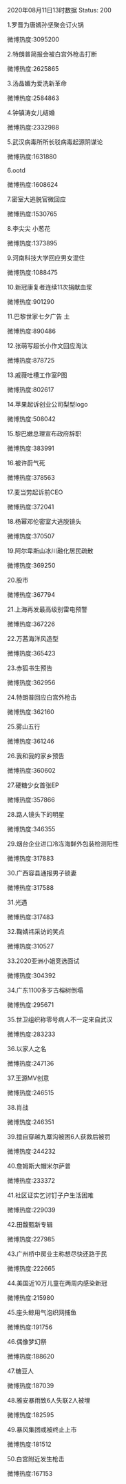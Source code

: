 2020年08月11日13时数据
Status: 200

1.罗晋为唐嫣孙坚聚会订火锅

微博热度:3095200

2.特朗普简报会被白宫外枪击打断

微博热度:2625865

3.汤晶媚为爱洗新革命

微博热度:2584863

4.钟镇涛女儿结婚

微博热度:2332988

5.武汉病毒所所长驳病毒起源阴谋论

微博热度:1631880

6.ootd

微博热度:1608624

7.密室大逃脱官微回应

微博热度:1530765

8.李尖尖 小葱花

微博热度:1373895

9.河南科技大学回应男女混住

微博热度:1088475

10.新冠康复者连续11次捐献血浆

微博热度:901290

11.巴黎世家七夕广告 土

微博热度:890486

12.张萌写超长小作文回应淘汰

微博热度:878725

13.戚薇吐槽工作室P图

微博热度:802617

14.苹果起诉创业公司梨型logo

微博热度:508042

15.黎巴嫩总理宣布政府辞职

微博热度:383991

16.被许蔚气死

微博热度:378563

17.麦当劳起诉前CEO

微博热度:372041

18.杨幂邓伦密室大逃脱镜头

微博热度:370507

19.阿尔卑斯山冰川融化居民疏散

微博热度:369250

20.股市

微博热度:367794

21.上海再发最高级别雷电预警

微博热度:367226

22.万茜海洋风造型

微博热度:365423

23.赤狐书生预告

微博热度:362956

24.特朗普回应白宫外枪击

微博热度:362160

25.雾山五行

微博热度:361246

26.我和我的家乡预告

微博热度:360602

27.硬糖少女首张EP

微博热度:357866

28.路人镜头下的明星

微博热度:346355

29.烟台企业进口冷冻海鲜外包装检测阳性

微博热度:317883

30.广西容县通报男子锁妻

微博热度:317588

31.光遇

微博热度:317483

32.鞠婧祎采访的笑点

微博热度:310527

33.2020亚洲小姐竞选面试

微博热度:304392

34.广东1100多岁古榕树倒塌

微博热度:295671

35.世卫组织称零号病人不一定来自武汉

微博热度:283233

36.以家人之名

微博热度:247136

37.王源MV创意

微博热度:246515

38.肖战

微博热度:246351

39.擅自穿越九寨沟被困6人获救后被罚

微博热度:244232

40.詹姆斯大帽米尔萨普

微博热度:233372

41.社区证实乞讨钉子户生活困难

微博热度:229039

42.田馥甄新专辑

微博热度:227985

43.广州桥中房业主称想尽快还路于民

微博热度:222665

44.美国近10万儿童在两周内感染新冠

微博热度:215980

45.座头鲸用气泡织网捕鱼

微博热度:191756

46.偶像梦幻祭

微博热度:188620

47.糖豆人

微博热度:187039

48.雅安暴雨致6人失联2人被埋

微博热度:182595

49.暴风集团或被终止上市

微博热度:181512

50.白宫附近发生枪击

微博热度:167153

